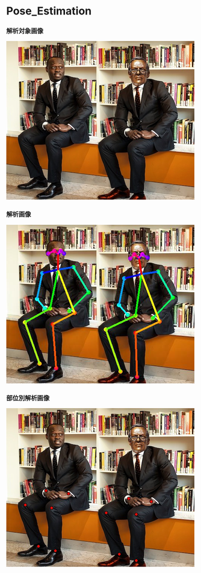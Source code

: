 # Pose_Estimation

### 解析対象画像  
![解析対象画像](https://github.com/enchby/Pose_Estimation/blob/master/data/p2.jpg)
  
  
### 解析画像
![解析画像](https://github.com/enchby/Pose_Estimation/blob/master/data/p2_estimated.jpg)


### 部位別解析画像
![解析画像](https://github.com/enchby/Pose_Estimation/blob/master/data/p2_estimated2.jpg)
